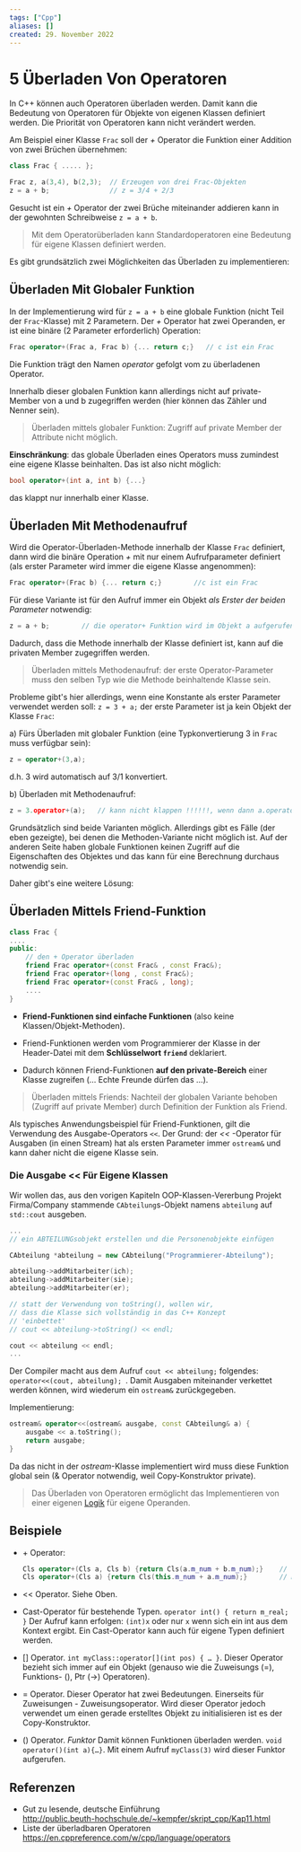 ```yaml
---
tags: ["Cpp"]
aliases: []
created: 29. November 2022
---
```


# 5 Überladen Von Operatoren

In C++ können auch Operatoren überladen werden. Damit kann die Bedeutung von Operatoren für Objekte von eigenen Klassen definiert werden. Die Priorität von Operatoren kann nicht verändert werden.

Am Beispiel einer Klasse `Frac` soll der *+* Operator die Funktion einer Addition von zwei Brüchen übernehmen:

```c++
class Frac { ..... };

Frac z, a(3,4), b(2,3);  // Erzeugen von drei Frac-Objekten
z = a + b;               // z = 3/4 + 2/3
```

Gesucht ist ein *+* Operator der zwei Brüche miteinander addieren kann in der gewohnten Schreibweise `z = a + b`.

> Mit dem Operatorüberladen kann Standardoperatoren eine Bedeutung für eigene Klassen definiert werden.

Es gibt grundsätzlich zwei Möglichkeiten das Überladen zu implementieren:

## Überladen Mit Globaler Funktion

In der Implementierung wird für `z = a + b` eine globale Funktion (nicht Teil der `Frac`-Klasse) mit 2 Parametern. Der *+* Operator hat zwei Operanden, er ist eine binäre (2 Parameter erforderlich) Operation:

```c++
Frac operator+(Frac a, Frac b) {... return c;}   // c ist ein Frac
```

Die Funktion trägt den Namen *operator* gefolgt vom zu überladenen Operator.

Innerhalb dieser globalen Funktion kann allerdings nicht auf private-Member von a und b zugegriffen werden (hier können das Zähler und Nenner sein).

> Überladen mittels globaler Funktion: Zugriff auf private Member der Attribute nicht möglich.

**Einschränkung**: das globale Überladen eines Operators muss zumindest eine eigene Klasse beinhalten. Das ist also nicht möglich:

```c++
bool operator+(int a, int b) {...}
```

das klappt nur innerhalb einer Klasse.

## Überladen Mit Methodenaufruf

Wird die Operator-Überladen-Methode innerhalb der Klasse `Frac` definiert, dann wird die binäre Operation *+* mit nur einem Aufrufparameter definiert (als erster Parameter wird immer die eigene Klasse angenommen): 

```c++
Frac operator+(Frac b) {... return c;}        //c ist ein Frac
```

Für diese Variante ist für den Aufruf immer ein Objekt *als Erster der beiden Parameter* notwendig:

```c++
z = a + b;        // die operator+ Funktion wird im Objekt a aufgerufen
```

Dadurch, dass die Methode innerhalb der Klasse definiert ist, kann auf die privaten Member zugegriffen werden.

> Überladen mittels Methodenaufruf: der erste Operator-Parameter muss den selben Typ wie die Methode beinhaltende Klasse sein.

Probleme gibt's hier allerdings, wenn eine Konstante als erster Parameter verwendet werden soll: `z = 3 + a;` der erste Parameter ist ja kein Objekt der Klasse `Frac`:

a) Fürs Überladen mit globaler Funktion (eine Typkonvertierung 3 in `Frac` muss verfügbar sein):

   ```c++
z = operator+(3,a);
   ```

d.h. 3 wird automatisch auf 3/1 konvertiert.

b) Überladen mit Methodenaufruf: 

   ```c++
z = 3.operator+(a);   // kann nicht klappen !!!!!!, wenn dann a.operator+(3)
   ```

Grundsätzlich sind beide Varianten möglich. Allerdings gibt es Fälle (der eben gezeigte), bei denen die Methoden-Variante nicht möglich ist. Auf der anderen Seite haben globale Funktionen keinen Zugriff auf die Eigenschaften des Objektes und das kann für eine Berechnung durchaus notwendig sein.

Daher gibt's eine weitere Lösung:

## Überladen Mittels Friend-Funktion

```c++
class Frac {
....
public:
    // den + Operator überladen
    friend Frac operator+(const Frac& , const Frac&);
    friend Frac operator+(long , const Frac&);
    friend Frac operator+(const Frac& , long);
    ....
}
```

- **Friend-Funktionen sind einfache Funktionen** (also keine Klassen/Objekt-Methoden).

- Friend-Funktionen werden vom Programmierer der Klasse in der Header-Datei mit dem **Schlüsselwort `friend`** deklariert.

- Dadurch können Friend-Funktionen **auf den private-Bereich** einer Klasse zugreifen (… Echte Freunde dürfen das …).

> Überladen mittels Friends: Nachteil der globalen Variante behoben (Zugriff auf private Member) durch Definition der Funktion als Friend.

Als typisches Anwendungsbeispiel für Friend-Funktionen, gilt die Verwendung des Ausgabe-Operators `<<`. Der Grund: der *<<* -Operator für Ausgaben (in einen Stream) hat als ersten Parameter immer `ostream&` und kann daher nicht die eigene Klasse sein.

### Die Ausgabe << Für Eigene Klassen

Wir wollen das, aus den vorigen Kapiteln OOP-Klassen-Vererbung Projekt Firma/Company stammende `CAbteilung`s-Objekt namens `abteilung` auf `std::cout` ausgeben.

 ```c++
...
// ein ABTEILUNGsobjekt erstellen und die Personenobjekte einfügen
 
CAbteilung *abteilung = new CAbteilung("Programmierer-Abteilung");
 
abteilung->addMitarbeiter(ich);
abteilung->addMitarbeiter(sie);
abteilung->addMitarbeiter(er);
 
// statt der Verwendung von toString(), wollen wir,
// dass die Klasse sich vollständig in das C++ Konzept
// 'einbettet'
// cout << abteilung->toString() << endl;
 
cout << abteilung << endl;
...
 ```

Der Compiler macht aus dem Aufruf `cout << abteilung;` folgendes: `operator<<(cout, abteilung); `. Damit Ausgaben miteinander verkettet werden können, wird wiederum ein `ostream&` zurückgegeben.

Implementierung:

```c++
ostream& operator<<(ostream& ausgabe, const CAbteilung& a) {
    ausgabe << a.toString();
    return ausgabe;
}
```

Da das nicht in der *ostream*-Klasse implementiert wird muss diese Funktion global sein (& Operator notwendig, weil Copy-Konstruktor private).

> Das Überladen von Operatoren ermöglicht das Implementieren von einer eigenen [Logik](../../Mathe/Logik.md) für eigene Operanden.

## Beispiele

- \+ Operator:

  ```c++
  Cls operator+(Cls a, Cls b) {return Cls(a.m_num + b.m_num);}    // global
  Cls operator+(Cls a) {return Cls(this.m_num + a.m_num);}        // Member-Funktion
  ```

- << Operator. Siehe Oben.

- Cast-Operator für bestehende Typen. `operator int() { return m_real; }` Der Aufruf kann erfolgen: `(int)x` oder nur `x` wenn sich ein int aus dem Kontext ergibt. Ein Cast-Operator kann auch für eigene Typen definiert werden.

- [] Operator. `int myClass::operator[](int pos) { … }`. Dieser Operator bezieht sich immer auf ein Objekt (genauso wie die Zuweisungs (=), Funktions- (), Ptr (->) Operatoren).

- = Operator. Dieser Operator hat zwei Bedeutungen. Einerseits für Zuweisungen - Zuweisungsoperator. Wird dieser Operator jedoch verwendet um einen gerade erstelltes Objekt zu initialisieren ist es der Copy-Konstruktor.

- () Operator. *Funktor* Damit können Funktionen überladen werden. `void operator()(int a){…}`. Mit einem Aufruf `myClass(3)` wird dieser Funktor aufgerufen.

## Referenzen

- Gut zu lesende, deutsche Einführung  
  <http://public.beuth-hochschule.de/~kempfer/skript_cpp/Kap11.html>
- Liste der überladbaren Operatoren  
  <https://en.cppreference.com/w/cpp/language/operators>